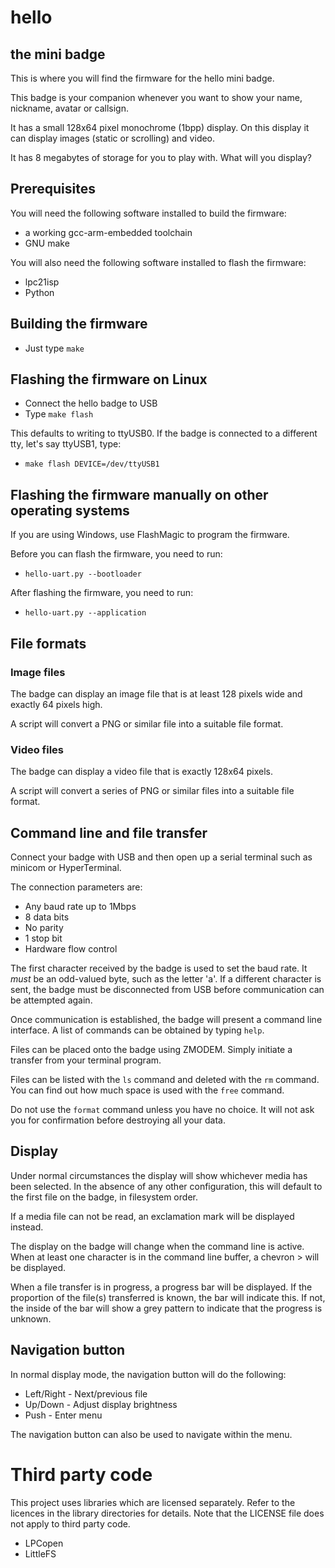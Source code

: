 # hello
## the mini badge

This is where you will find the firmware for the hello mini badge.

This badge is your companion whenever you want to show your name, nickname, avatar or callsign.

It has a small 128x64 pixel monochrome (1bpp) display. On this display it can display images (static or scrolling) and video.

It has 8 megabytes of storage for you to play with. What will you display?

## Prerequisites

You will need the following software installed to build the firmware:

* a working gcc-arm-embedded toolchain
* GNU make

You will also need the following software installed to flash the firmware:

* lpc21isp
* Python

## Building the firmware

* Just type `make`

## Flashing the firmware on Linux

* Connect the hello badge to USB
* Type `make flash`

This defaults to writing to ttyUSB0. If the badge is connected to a different tty, let's say ttyUSB1, type:

* `make flash DEVICE=/dev/ttyUSB1`

## Flashing the firmware manually on other operating systems

If you are using Windows, use FlashMagic to program the firmware.

Before you can flash the firmware, you need to run:

* `hello-uart.py --bootloader`

After flashing the firmware, you need to run:

* `hello-uart.py --application`

## File formats

### Image files

The badge can display an image file that is at least 128 pixels wide and exactly 64 pixels high.

A script will convert a PNG or similar file into a suitable file format.

### Video files

The badge can display a video file that is exactly 128x64 pixels.

A script will convert a series of PNG or similar files into a suitable file format.

## Command line and file transfer

Connect your badge with USB and then open up a serial terminal such as minicom or HyperTerminal.

The connection parameters are:

* Any baud rate up to 1Mbps
* 8 data bits
* No parity
* 1 stop bit
* Hardware flow control

The first character received by the badge is used to set the baud rate. It *must* be an odd-valued byte, such as the letter 'a'. If a different character is sent, the badge must be disconnected from USB before communication can be attempted again.

Once communication is established, the badge will present a command line interface. A list of commands can be obtained by typing `help`.

Files can be placed onto the badge using ZMODEM. Simply initiate a transfer from your terminal program.

Files can be listed with the `ls` command and deleted with the `rm` command. You can find out how much space is used with the `free` command.

Do not use the `format` command unless you have no choice. It will not ask you for confirmation before destroying all your data.

## Display

Under normal circumstances the display will show whichever media has been selected. In the absence of any other configuration, this will default to the first file on the badge, in filesystem order.

If a media file can not be read, an exclamation mark will be displayed instead.

The display on the badge will change when the command line is active. When at least one character is in the command line buffer, a chevron > will be displayed.

When a file transfer is in progress, a progress bar will be displayed. If the proportion of the file(s) transferred is known, the bar will indicate this. If not, the inside of the bar will show a grey pattern to indicate that the progress is unknown.


## Navigation button

In normal display mode, the navigation button will do the following:

* Left/Right - Next/previous file
* Up/Down - Adjust display brightness
* Push - Enter menu

The navigation button can also be used to navigate within the menu.

# Third party code

This project uses libraries which are licensed separately. Refer to the licences in the library directories for details.
Note that the LICENSE file does not apply to third party code.

* LPCopen
* LittleFS
